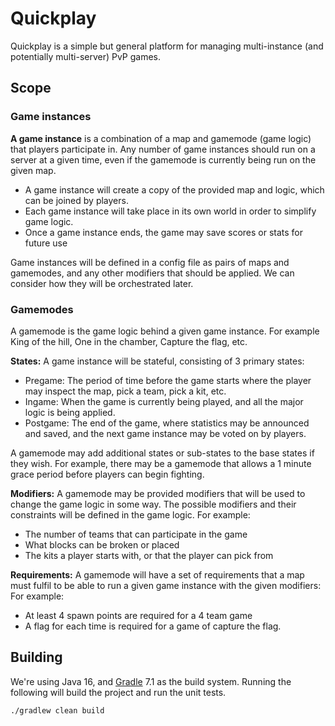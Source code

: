 # Quickplay

Quickplay is a simple but general platform for managing multi-instance (and potentially multi-server) PvP games. 

## Scope

### Game instances

**A game instance** is a combination of a map and gamemode (game logic) that players participate in. Any number of game instances should run on a server at a given time, even if the gamemode is currently being run on the given map. 

*   A game instance will create a copy of the provided map and logic, which can be joined by players.  
*   Each game instance will take place in its own world in order to simplify game logic.
*   Once a game instance ends, the game may save scores or stats for future use

Game instances will be defined in a config file as pairs of maps and gamemodes, and any other modifiers that should be applied. We can consider how they will be orchestrated later.

### Gamemodes

A gamemode is the game logic behind a given game instance. For example King of the hill, One in the chamber, Capture the flag, etc. 

**States:** A game instance will be stateful, consisting of 3 primary states: 

*   Pregame: The period of time before the game starts where the player may inspect the map, pick a team, pick a kit, etc.
*   Ingame: When the game is currently being played, and all the major logic is being applied. 
*   Postgame: The end of the game, where statistics may be announced and saved, and the next game instance may be voted on by players.

A gamemode may add additional states or sub-states to the base states if they wish. For example, there may be a gamemode that allows a 1 minute grace period before players can begin fighting. 

**Modifiers:** A gamemode may be provided modifiers that will be used to change the game logic in some way. The possible modifiers and their constraints will be defined in the game logic. For example: 

*   The number of teams that can participate in the game
*   What blocks can be broken or placed
*   The kits a player starts with, or that the player can pick from

**Requirements:** A gamemode will have a set of requirements that a map must fulfil to be able to run a given game instance with the given modifiers: For example: 

*   At least 4 spawn points are required for a 4 team game
*   A flag for each time is required for a game of capture the flag.  

## Building

We're using Java 16, and [Gradle](https://gradle.org/) 7.1 as the build system. Running the following will build the project and run the unit tests. 

```shell
./gradlew clean build
```
